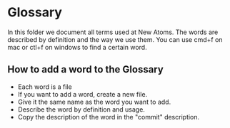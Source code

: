 # Glossary
In this folder we document all terms used at New Atoms. The words are described by definition and the way we use them.
You can use cmd+f on mac or ctl+f on windows to find a certain word.

## How to add a word to the Glossary
* Each word is a file
* If you want to add a word, create a new file.
* Give it the same name as the word you want to add.
* Describe the word by definition and usage.
* Copy the description of the word in the "commit" description.
